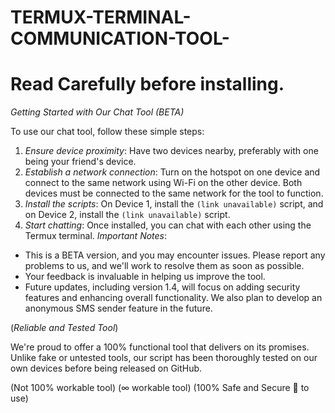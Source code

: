 # TERMUX-TERMINAL-COMMUNICATION-TOOL-
# Read Carefully before installing.

*Getting Started with Our Chat Tool (BETA)*

To use our chat tool, follow these simple steps:

1. *Ensure device proximity*: Have two devices nearby, preferably with one being your friend's device.
2. *Establish a network connection*: Turn on the hotspot on one device and connect to the same network using Wi-Fi on the other device. Both devices must be connected to the same network for the tool to function.
3. *Install the scripts*: On Device 1, install the `(link unavailable)` script, and on Device 2, install the `(link unavailable)` script.
4. *Start chatting*: Once installed, you can chat with each other using the Termux terminal.
*Important Notes*:
- This is a BETA version, and you may encounter issues. Please report any problems to us, and we'll work to resolve them as soon as possible.
- Your feedback is invaluable in helping us improve the tool.
- Future updates, including version 1.4, will focus on adding security features and enhancing overall functionality. We also plan to develop an anonymous SMS sender feature in the future.

(_Reliable and Tested Tool_)

We're proud to offer a 100% functional tool that delivers on its promises. Unlike fake or untested tools, our script has been thoroughly tested on our own devices before being released on GitHub.

(Not 100% workable tool)
(∞ workable tool)
(100% Safe and Secure 🔐 to use)

